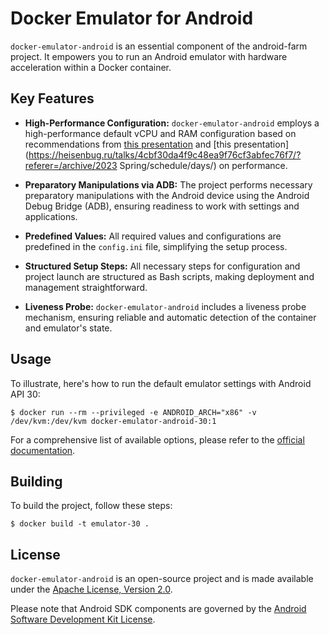 # Docker Emulator for Android

`docker-emulator-android` is an essential component of the android-farm project. It empowers you to run an Android emulator with hardware acceleration within a Docker container.

## Key Features

- **High-Performance Configuration:** `docker-emulator-android` employs a high-performance default vCPU and RAM configuration based on recommendations from [this presentation](https://heisenbug.ru/talks/2f486c767b6b99e6a9a2188ace7460d9/?referer=/persons/7fb9a8e5e668d5b8d3f1bbf653c0915a/?version=2022+Spring) and [this presentation] (https://heisenbug.ru/talks/4cbf30da4f9c48ea9f76cf3abfec76f7/?referer=/archive/2023 Spring/schedule/days/) on performance.

- **Preparatory Manipulations via ADB:** The project performs necessary preparatory manipulations with the Android device using the Android Debug Bridge (ADB), ensuring readiness to work with settings and applications.

- **Predefined Values:** All required values and configurations are predefined in the `config.ini` file, simplifying the setup process.

- **Structured Setup Steps:** All necessary steps for configuration and project launch are structured as Bash scripts, making deployment and management straightforward.

- **Liveness Probe:** `docker-emulator-android` includes a liveness probe mechanism, ensuring reliable and automatic detection of the container and emulator's state.

## Usage

To illustrate, here's how to run the default emulator settings with Android API 30:

```console
$ docker run --rm --privileged -e ANDROID_ARCH="x86" -v /dev/kvm:/dev/kvm docker-emulator-android-30:1
```

For a comprehensive list of available options, please refer to the [official documentation](https://developer.android.com/studio/run/emulator-commandline.html).

## Building

To build the project, follow these steps:

```console
$ docker build -t emulator-30 .
```

## License

`docker-emulator-android` is an open-source project and is made available under the [Apache License, Version 2.0](LICENSE).

Please note that Android SDK components are governed by the [Android Software Development Kit License](https://developer.android.com/studio/terms.html).